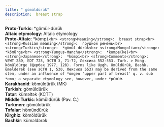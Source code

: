 ```yaml
---
title: " gömüldürük"
description:  breast strap
---
```


<strong>Proto-Turkic</strong>:  *gömül-dürük<br>
<strong>Altaic etymology</strong>:  Altaic etymology<br>
<strong> Proto-Altaic</strong>:  *kómp`i<br>
<strong>Meaning</strong>:  breast strap<br>
<strong>Russian meaning</strong>:  грудной ремень<br>
<strong>Turkic</strong>:  *gömül-dürük<br>
<strong>Mongolian</strong>:  *kömürge<br>
<strong>Tungus-Manchu</strong>:  *kumpe(ke)<br>
<strong>Japanese</strong>:  *kúmpí<br>
<strong>Comments</strong>:  VEWT 289, EDT 723, ЭСТЯ 3, 71-72, Лексика 552-553. Turk. > Mong. kömüldürge (Щербак 1977, 128). Forms like Uygh. ömüldürük, Bashk. ümelderek (see ЭСТЯ 1, 530, Лексика 553) may be derived from the same stem, under an influence of *ömgen 'upper part of breast' q. v. sub *emo; a separate etymology see, however, under *p`òme.<br>
<strong>Karakhanid</strong>:  kömüldürük (MK)<br>
<strong>Turkish</strong>:  gömüldürük<br>
<strong>Tatar</strong>:  kümǝltǝk (КСТТ)<br>
<strong>Middle Turkic</strong>:  kömüldürük (Pav. C.)<br>
<strong>Turkmen</strong>:  gömüldürük<br>
<strong>Tofalar</strong>:  hömündürük<br>
<strong>Kirghiz</strong>:  kömöldürük<br>
<strong>Bashkir</strong>:  kümǝldǝrǝk<br>


